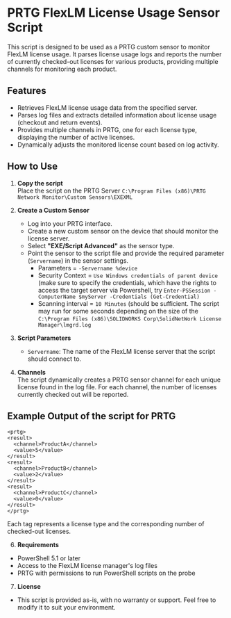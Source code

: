 # PRTG FlexLM License Usage Sensor Script

This script is designed to be used as a PRTG custom sensor to monitor FlexLM license usage. It parses license usage logs and reports the number of currently checked-out licenses for various products, providing multiple channels for monitoring each product.

## Features

- Retrieves FlexLM license usage data from the specified server.
- Parses log files and extracts detailed information about license usage (checkout and return events).
- Provides multiple channels in PRTG, one for each license type, displaying the number of active licenses.
- Dynamically adjusts the monitored license count based on log activity.

## How to Use

1. **Copy the script**  
   Place the script on the PRTG Server ```C:\Program Files (x86)\PRTG Network Monitor\Custom Sensors\EXEXML```

3. **Create a Custom Sensor**  
   - Log into your PRTG interface.
   - Create a new custom sensor on the device that should monitor the license server.
   - Select **"EXE/Script Advanced"** as the sensor type.
   - Point the sensor to the script file and provide the required parameter (`Servername`) in the sensor settings.
     - Parameters =  ```-Servername %device```
     - Security Context = ```Use Windows credentials of parent device```  (make sure to specify the credentials, which have the rights to access the target server via Powershell, try ```Enter-PSSession -ComputerName $myServer -Credentials (Get-Credential)```
     - Scanning interval = ```10 Minutes``` (should be sufficient. The script may run for some seconds depending on the size of the ```C:\Program Files (x86)\SOLIDWORKS Corp\SolidNetWork License Manager\lmgrd.log```

4. **Script Parameters**  
   - `Servername`: The name of the FlexLM license server that the script should connect to.

   
5. **Channels**  
The script dynamically creates a PRTG sensor channel for each unique license found in the log file. For each channel, the number of licenses currently checked out will be reported.

## Example Output of the script for PRTG
```
<prtg>
<result>
  <channel>ProductA</channel>
  <value>5</value>
</result>
<result>
  <channel>ProductB</channel>
  <value>2</value>
</result>
<result>
  <channel>ProductC</channel>
  <value>0</value>
</result>
</prtg>
```
Each <result> tag represents a license type and the corresponding number of checked-out licenses.

6. **Requirements**
  - PowerShell 5.1 or later
  - Access to the FlexLM license manager's log files
  - PRTG with permissions to run PowerShell scripts on the probe

7. **License**
  - This script is provided as-is, with no warranty or support. Feel free to modify it to suit your environment.

